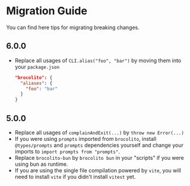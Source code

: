 # Migration Guide

You can find here tips for migrating breaking changes.

## 6.0.0

- Replace all usages of `CLI.alias("foo", "bar")` by moving them into your `package.json`

  ```json
  "brocolito": {
    "aliases": {
      "foo": "bar"
    }
  }
  ```

## 5.0.0

- Replace all usages of `complainAndExit(...)` by `throw new Error(...)`
- If you were using `prompts` imported from `brocolito`, install `@types/prompts` and `prompts` dependencies yourself
  and change your imports to `import prompts from "prompts"`.
- Replace `brocolito-bun` by `brocolito bun` in your "scripts" if you were using bun as runtime.
- If you are using the single file compilation powered by `vite`, you will need to install `vite` if you didn't install `vitest` yet.
